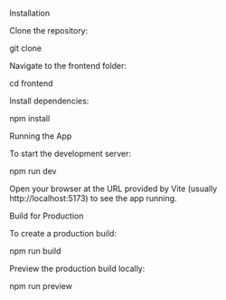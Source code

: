 Installation

Clone the repository:

git clone <repository-url>


Navigate to the frontend folder:

cd frontend


Install dependencies:

npm install

Running the App

To start the development server:

npm run dev


Open your browser at the URL provided by Vite (usually http://localhost:5173) to see the app running.

Build for Production

To create a production build:

npm run build


Preview the production build locally:

npm run preview
 
 
